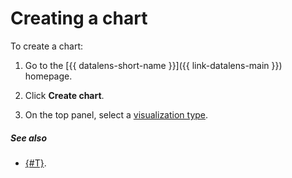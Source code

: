 # Creating a chart

To create a chart:



1. Go to the [{{ datalens-short-name }}]({{ link-datalens-main }}) homepage.
1. Click **Create chart**.




1. On the top panel, select a [visualization type](../../visualization-ref/index.md).


##### See also

- [{#T}](../../concepts/chart/index.md).

